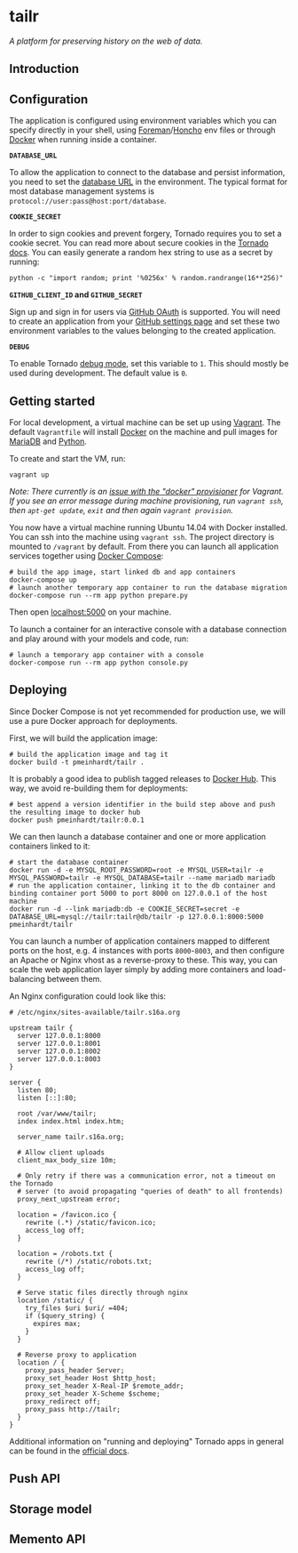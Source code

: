 # tailr

*A platform for preserving history on the web of data.*


## Introduction


## Configuration

The application is configured using environment variables which you can specify directly in your shell, using [Foreman](https://github.com/ddollar/foreman)/[Honcho](https://github.com/nickstenning/honcho) env files or through [Docker](https://docs.docker.com/reference/run/#env-environment-variables) when running inside a container.

**`DATABASE_URL`**

To allow the application to connect to the database and persist information, you need to set the [database URL](http://peewee.readthedocs.org/en/stable/peewee/database.html#connecting-using-a-database-url) in the environment. The typical format for most database management systems is `protocol://user:pass@host:port/database`.

**`COOKIE_SECRET`**

In order to sign cookies and prevent forgery, Tornado requires you to set a cookie secret. You can read more about secure cookies in the [Tornado docs](http://tornado.readthedocs.org/en/stable/guide/security.html#cookies-and-secure-cookies). You can easily generate a random hex string to use as a secret by running:

```shell
python -c "import random; print '%0256x' % random.randrange(16**256)"
```

**`GITHUB_CLIENT_ID` and `GITHUB_SECRET`**

Sign up and sign in for users via [GitHub OAuth](https://developer.github.com/v3/oauth/) is supported. You will need to create an application from your [GitHub settings page](https://github.com/settings/developers) and set these two environment variables to the values belonging to the created application.

**`DEBUG`**

To enable Tornado [debug mode](http://tornado.readthedocs.org/en/stable/guide/running.html#debug-mode-and-automatic-reloading), set this variable to `1`. This should mostly be used during development. The default value is `0`.


## Getting started

For local development, a virtual machine can be set up using [Vagrant](https://github.com/mitchellh/vagrant). The default `Vagrantfile` will install [Docker](https://www.docker.com/) on the machine and pull images for [MariaDB](https://registry.hub.docker.com/_/mariadb/) and [Python](https://registry.hub.docker.com/_/python/).

To create and start the VM, run:

```shell
vagrant up
```

*Note: There currently is an [issue with the "docker" provisioner](https://github.com/mitchellh/vagrant/issues/5697) for Vagrant. If you see an error message during machine provisioning, run `vagrant ssh`, then `apt-get update`, `exit` and then again `vagrant provision`.*

You now have a virtual machine running Ubuntu 14.04 with Docker installed. You can ssh into the machine using `vagrant ssh`. The project directory is mounted to `/vagrant` by default. From there you can launch all application services together using [Docker Compose](https://docs.docker.com/compose/):

```shell
# build the app image, start linked db and app containers
docker-compose up
# launch another temporary app container to run the database migration
docker-compose run --rm app python prepare.py
```

Then open [localhost:5000](http://localhost:5000/) on your machine.

To launch a container for an interactive console with a database connection and play around with your models and code, run:

```shell
# launch a temporary app container with a console
docker-compose run --rm app python console.py
```


## Deploying

Since Docker Compose is not yet recommended for production use, we will use a pure Docker approach for deployments.

First, we will build the application image:

```shell
# build the application image and tag it
docker build -t pmeinhardt/tailr .
```

It is probably a good idea to publish tagged releases to [Docker Hub](https://hub.docker.com/). This way, we avoid re-building them for deployments:

```shell
# best append a version identifier in the build step above and push the resulting image to docker hub
docker push pmeinhardt/tailr:0.0.1
```

We can then launch a database container and one or more application containers linked to it:

```shell
# start the database container
docker run -d -e MYSQL_ROOT_PASSWORD=root -e MYSQL_USER=tailr -e MYSQL_PASSWORD=tailr -e MYSQL_DATABASE=tailr --name mariadb mariadb
# run the application container, linking it to the db container and binding container port 5000 to port 8000 on 127.0.0.1 of the host machine
docker run -d --link mariadb:db -e COOKIE_SECRET=secret -e DATABASE_URL=mysql://tailr:tailr@db/tailr -p 127.0.0.1:8000:5000 pmeinhardt/tailr
```

You can launch a number of application containers mapped to different ports on the host, e.g. 4 instances with ports `8000`-`8003`, and then configure an Apache or Nginx vhost as a reverse-proxy to these. This way, you can scale the web application layer simply by adding more containers and load-balancing between them.

An Nginx configuration could look like this:

```nginx
# /etc/nginx/sites-available/tailr.s16a.org

upstream tailr {
  server 127.0.0.1:8000
  server 127.0.0.1:8001
  server 127.0.0.1:8002
  server 127.0.0.1:8003
}

server {
  listen 80;
  listen [::]:80;

  root /var/www/tailr;
  index index.html index.htm;

  server_name tailr.s16a.org;

  # Allow client uploads
  client_max_body_size 10m;

  # Only retry if there was a communication error, not a timeout on the Tornado
  # server (to avoid propagating "queries of death" to all frontends)
  proxy_next_upstream error;

  location = /favicon.ico {
    rewrite (.*) /static/favicon.ico;
    access_log off;
  }

  location = /robots.txt {
    rewrite (/*) /static/robots.txt;
    access_log off;
  }

  # Serve static files directly through nginx
  location /static/ {
    try_files $uri $uri/ =404;
    if ($query_string) {
      expires max;
    }
  }

  # Reverse proxy to application
  location / {
    proxy_pass_header Server;
    proxy_set_header Host $http_host;
    proxy_set_header X-Real-IP $remote_addr;
    proxy_set_header X-Scheme $scheme;
    proxy_redirect off;
    proxy_pass http://tailr;
  }
}
```

Additional information on "running and deploying" Tornado apps in general can be found in the [official docs](http://tornado.readthedocs.org/en/stable/guide/running.html).


## Push API


## Storage model


## Memento API
